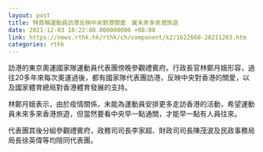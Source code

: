 ```yaml
---
layout: post
title: 特首稱運動員訪港反映中央對港關愛　冀未來多來港旅遊
date: 2021-12-03 18:22:08.000000000 +08:00
link: https://news.rthk.hk/rthk/ch/component/k2/1622660-20211203.htm
categories: rthk
---
```


訪港的東京奧運國家隊運動員代表團傍晚參觀禮賓府。行政長官林鄭月娥形容，過往20多年來每次奧運過後，都有國家隊代表團訪港，反映中央對香港的關愛，以及國家體育總局對香港體育發展的支持。

林鄭月娥表示，由於疫情關係，未能為運動員安排更多走訪香港的活動，希望運動員未來多來香港旅遊，但當然要看中央早一點通關，才能早一點有人員往來。

代表團其後分組參觀禮賓府，政務司司長李家超、財政司司長陳茂波及民政事務局局長徐英偉等均陪同代表團。
